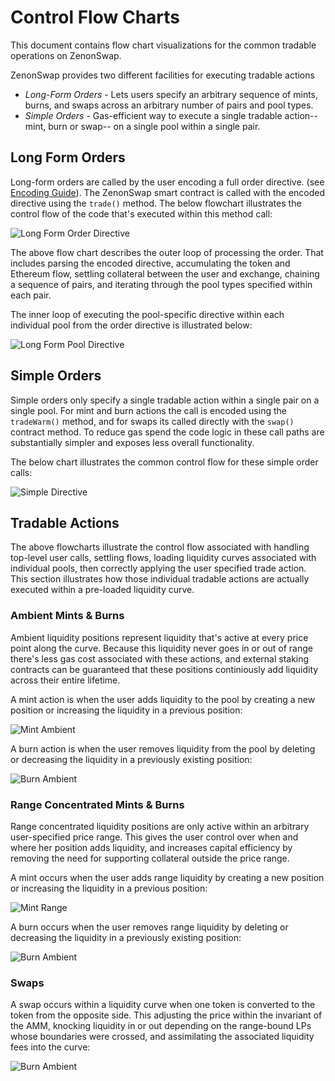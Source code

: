# Control Flow Charts

This document contains flow chart visualizations for the common tradable operations on ZenonSwap.

ZenonSwap provides two different facilities for executing tradable actions
* *Long-Form Orders* - Lets users specify an arbitrary sequence of mints, burns, and swaps across an arbitrary number of pairs and pool types.
* *Simple Orders* - Gas-efficient way to execute a single tradable action-- mint, burn or swap-- on a single pool within a single pair.

## Long Form Orders

Long-form orders are called by the user encoding a full order directive. (see [Encoding Guide](./Encoding.md)). The ZenonSwap smart contract
is called with the encoded directive using the `trade()` method. The below flowchart illustrates the control flow of the code that's executed
within this method call:

![Long Form Order Directive](assets/LongOrderFlow.jpeg)

The above flow chart describes the outer loop of processing the order. That includes parsing the encoded directive, accumulating the token
and Ethereum flow, settling collateral between the user and exchange, chaining a sequence of pairs, and iterating through the pool types specified
within each pair.

The inner loop of executing the pool-specific directive within each individual pool from the order directive is illustrated below:

![Long Form Pool Directive](assets/LongPoolFlow.jpeg)

## Simple Orders

Simple orders only specify a single tradable action within a single pair on a single pool. For mint and burn actions the call is encoded using the
`tradeWarm()` method, and for swaps its called directly with the `swap()` contract method. To reduce gas spend the code logic in these call paths
are substantially simpler and exposes less overall functionality.

The below chart illustrates the common control flow for these simple order calls:

![Simple Directive](assets/SimpleFlow.jpeg)

## Tradable Actions

The above flowcharts illustrate the control flow associated with handling top-level user calls, settling flows, loading liquidity curves associated
with individual pools, then correctly applying the user specified trade action. This section illustrates how those individual tradable actions are
actually executed within a pre-loaded liquidity curve.

### Ambient Mints & Burns

Ambient liquidity positions represent liquidity that's active at every price point along the curve. Because this liquidity never goes in or out of
range there's less gas cost associated with these actions, and external staking contracts can be guaranteed that these positions continiously add
liquidity across their entire lifetime.

A mint action is when the user adds liquidity to the pool by creating a new position or increasing the liquidity in a previous position:

![Mint Ambient](assets/MintAmbientFlow.jpeg)

A burn action is when the user removes liquidity from the pool by deleting or decreasing the liquidity in a previously existing position:

![Burn Ambient](assets/BurnAmbientFlow.jpeg)

### Range Concentrated Mints & Burns

Range concentrated liquidity positions are only active within an arbitrary user-specified price range. This gives the user control over when and where
her position adds liquidity, and increases capital efficiency by removing the need for supporting collateral outside the price range.

A mint occurs when the user adds range liquidity by creating a new position or increasing the liquidity in a previous position:

![Mint Range](assets/MintRangeFlow.jpeg)

A burn occurs when the user removes range liquidity by deleting or decreasing the liquidity in a previously existing position:

![Burn Ambient](assets/BurnRangeFlow.jpeg)

### Swaps

A swap occurs within a liquidity curve when one token is converted to the token from the opposite side. This adjusting the price within the invariant of the AMM,
knocking liquidity in or out depending on the range-bound LPs whose boundaries were crossed, and assimilating the associated liquidity fees into the curve:

![Burn Ambient](assets/SwapFlow.jpeg)
